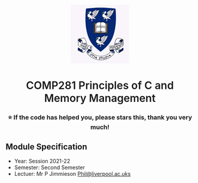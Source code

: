 <p align="center">
  <a href="https://www.liverpool.ac.uk/" target="blank">
    <img src="Liverpool_logo.png" alt="Logo" width="156" height="156">
  </a>
 <h1 align="center" style="font-weight: 600">COMP281 	Principles of C and Memory Management</h1>
 <h3 align="center" backgroundcolor="red">⭐ If the code has helped you, please stars this, thank you very much!</h3>
 
 ## Module Specification
* Year: Session 2021-22
* Semester: Second Semester
* Lectuer: Mr P Jimmieson	Phil@liverpool.ac.uks
